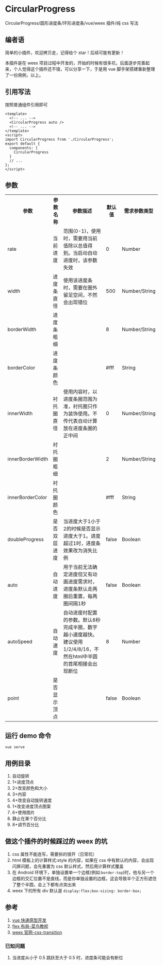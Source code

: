 # CircularProgress

CircularProgress/圆形进度条/环形进度条/vue/weex 插件/纯 css 写法

## 编者语

简单的小插件，欢迎拷贝走，记得给个 star！后续可能有更新！

本插件是在 weex 项目过程中开发的，开始的时候有很多坑，后面逐步完善起来，个人觉得这个插件还不错，可以分享一下，于是用 vue 脚手架搭建重新整理了一份用例，以上。

## 引用写法

按照普通组件引用即可

```vue
<template>
  <!-- ... -->
  <CircularProgress auto />
  <!-- ... -->
</template>
<script>
import CircularProgress from './CircularProgress';
export default {
  components: {
    CircularProgress
  }
  // ...
};
</script>
```

## 参数

<table>
  <tr>
    <th>参数</th>
    <th>参数名称</th>
    <th>参数描述</th>
    <th>默认值</th>
    <th>需求参数类型</th>
  </tr>
  <tr>
    <td>rate</td>
    <td>当前进度</td>
    <td>范围(0-1)，使用时，需要用当前值除以总值得到。当启动自动进度时，该参数失效</td>
    <td>0</td>
    <td>Number</td>
  </tr>
  <tr>
    <td>width</td>
    <td>进度条直径</td>
    <td>使用该进度条时，需要在圈外留足空间，不然会出现错位</td>
    <td>500</td>
    <td>Number/String</td>
  </tr>
  <tr>
    <td>borderWidth</td>
    <td>进度条粗细</td>
    <td></td>
    <td>8</td>
    <td>Number/String</td>
  </tr>
  <tr>
    <td>borderColor</td>
    <td>进度条颜色</td>
    <td></td>
    <td>#fff</td>
    <td>String</td>
  </tr>
  <tr>
    <td>innerWidth</td>
    <td>衬托圈直径</td>
    <td>使用内容时，以进度条圈范围为准，衬托圈只作为装饰使用。不传代表自动计算放在进度条圈的正中间</td>
    <td>0</td>
    <td>Number/String</td>
  </tr>
  <tr>
    <td>innerBorderWidth</td>
    <td>衬托圈粗细</td>
    <td></td>
    <td>2</td>
    <td>Number/String</td>
  </tr>
  <tr>
    <td>innerBorderColor</td>
    <td>衬托圈颜色</td>
    <td></td>
    <td>#fff</td>
    <td>String</td>
  </tr>
  <tr>
    <td>doubleProgress</td>
    <td>是否双层进度</td>
    <td>当进度大于1小于2的时候是否显示进度大于1。进度超过1时，进度条效果改为消失比例</td>
    <td>false</td>
    <td>Boolean</td>
  </tr>
  <tr>
    <td>auto</td>
    <td>自动进度</td>
    <td>用于当前无法确定进度但又有动画进度需求时，进度条默认走两圈后重置，每两圈间隔1秒</td>
    <td>false</td>
    <td>Boolean</td>
  </tr>
  <tr>
    <td>autoSpeed</td>
    <td>自动速度</td>
    <td>自动进度时配置的参数。默认8秒完成半圈，数字越小速度越快。建议使用1/2/4/8/16，不然在html中半圆的首尾相接会出现断位</td>
    <td>8</td
    ><td>Number</td>
  </tr>
  <tr>
    <td>point</td>
    <td>是否显示顶点</td>
    <td></td>
    <td>false</td>
    <td>Boolean</td>
  </tr>
</table>

## 运行 demo 命令

`vue serve`

## 用例目录

1. 自动旋转
2. 1+进度顶点
3. 2+改变颜色和大小
4. 3+内容
5. 4+改变自动旋转速度
6. 1+改变进度顶点图案
7. 6+使用图片
8. 静止在某个百分比
9. 8+调节百分比

## 做这个插件的时候踩过的 weex 的坑

1. css 属性不能连写，需要拆的很开（日常坑）
2. html 模板上的计算样式:style 的内容，如果在 css 中有默认的内容，会出现闪屏问题，会先重置为 css 默认样式，然后用计算样式覆盖
3. 在 Android 环境下，单独设置单一个边框(例如:`border-top`)时，他与另一个边框的交汇位置不是直线，而是你单独设置的边框，这会导致半个正方形遮住了整个半圆，会上下都有点突出来
4. weex 下的所有 div 默认是 `display:flex;box-sizing: border-box;`

## 参考

1. [vue 快速原型开发](https://cli.vuejs.org/zh/guide/prototyping.htm1l)
2. [flex 布局-菜鸟教程](https://www.runoob.com/w3cnote/flex-grammar.html)
3. [weex 官网-css-transition](https://weex.apache.org/zh/docs/styles/common-styles.html#transition)

### 已知问题

1. 当进度从小于 0.5 跳跃至大于 0.5 时，进度条可能会有断位

